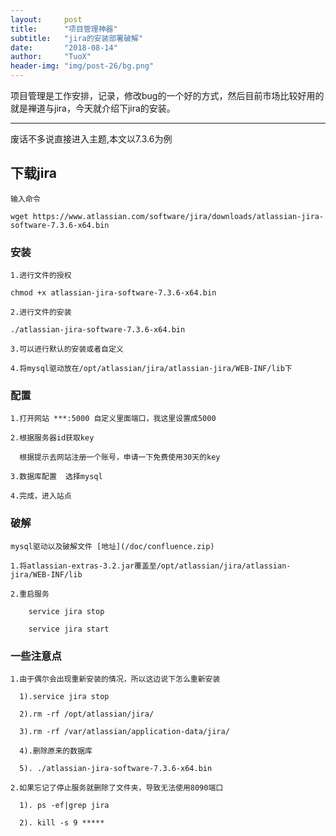 ```yaml
---
layout:     post
title:      "项目管理神器"
subtitle:   "jira的安装部署破解"
date:       "2018-08-14"
author:     "TuoX"
header-img: "img/post-26/bg.png"
---
```


项目管理是工作安排，记录，修改bug的一个好的方式，然后目前市场比较好用的就是禅道与jira，今天就介绍下jira的安装。

***

废话不多说直接进入主题,本文以7.3.6为例

## 下载jira

    输入命令

    wget https://www.atlassian.com/software/jira/downloads/atlassian-jira-software-7.3.6-x64.bin

### 安装

    1.进行文件的授权

    chmod +x atlassian-jira-software-7.3.6-x64.bin

    2.进行文件的安装

    ./atlassian-jira-software-7.3.6-x64.bin

    3.可以进行默认的安装或者自定义

    4.将mysql驱动放在/opt/atlassian/jira/atlassian-jira/WEB-INF/lib下


### 配置

    1.打开网站 ***:5000 自定义里面端口，我这里设置成5000

    2.根据服务器id获取key
      
      根据提示去网站注册一个账号，申请一下免费使用30天的key
    
    3.数据库配置  选择mysql

    4.完成，进入站点

### 破解

    mysql驱动以及破解文件 [地址](/doc/confluence.zip)

    1.将atlassian-extras-3.2.jar覆盖至/opt/atlassian/jira/atlassian-jira/WEB-INF/lib

    2.重启服务 

        service jira stop

        service jira start

### 一些注意点

    1.由于偶尔会出现重新安装的情况，所以这边说下怎么重新安装

      1).service jira stop

      2).rm -rf /opt/atlassian/jira/

      3).rm -rf /var/atlassian/application-data/jira/

      4).删除原来的数据库

      5). ./atlassian-jira-software-7.3.6-x64.bin

    2.如果忘记了停止服务就删除了文件夹，导致无法使用8090端口

      1). ps -ef|grep jira

      2). kill -s 9 *****

